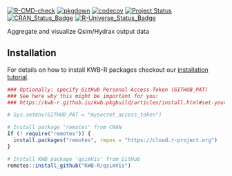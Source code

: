 [![R-CMD-check](https://github.com/KWB-R/qsimVis/workflows/R-CMD-check/badge.svg)](https://github.com/KWB-R/qsimVis/actions?query=workflow%3AR-CMD-check)
[![pkgdown](https://github.com/KWB-R/qsimVis/workflows/pkgdown/badge.svg)](https://github.com/KWB-R/qsimVis/actions?query=workflow%3Apkgdown)
[![codecov](https://codecov.io/github/KWB-R/qsimVis/branch/main/graphs/badge.svg)](https://codecov.io/github/KWB-R/qsimVis)
[![Project Status](https://img.shields.io/badge/lifecycle-experimental-orange.svg)](https://www.tidyverse.org/lifecycle/#experimental)
[![CRAN_Status_Badge](https://www.r-pkg.org/badges/version/qsimVis)]()
[![R-Universe_Status_Badge](https://kwb-r.r-universe.dev/badges/qsimVis)](https://kwb-r.r-universe.dev/)

Aggregate and visualize Qsim/Hydrax output data

## Installation

For details on how to install KWB-R packages checkout our [installation tutorial](https://kwb-r.github.io/kwb.pkgbuild/articles/install.html).

```r
### Optionally: specify GitHub Personal Access Token (GITHUB_PAT)
### See here why this might be important for you:
### https://kwb-r.github.io/kwb.pkgbuild/articles/install.html#set-your-github_pat

# Sys.setenv(GITHUB_PAT = "mysecret_access_token")

# Install package "remotes" from CRAN
if (! require("remotes")) {
  install.packages("remotes", repos = "https://cloud.r-project.org")
}

# Install KWB package 'qsimVis' from GitHub
remotes::install_github("KWB-R/qsimVis")
```
